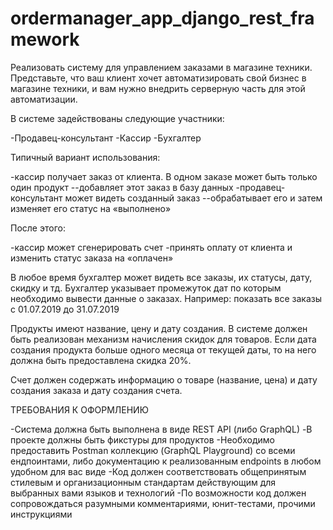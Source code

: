 # ordermanager_app_django_rest_framework

Реализовать систему для управлением заказами в магазине техники. 
Представьте, что ваш клиент хочет автоматизировать свой бизнес в магазине техники, 
и вам нужно внедрить серверную часть для этой автоматизации.


В системе задействованы следующие участники:

-Продавец-консультант
-Кассир
-Бухгалтер


Типичный вариант использования:

-кассир получает заказ от клиента. В одном заказе может быть только один продукт
--добавляет этот заказ в базу данных
-продавец-консультант может видеть созданный заказ
--обрабатывает его и затем изменяет его статус на «выполнено»


После этого:

-кассир может сгенерировать счет
-принять оплату от клиента и изменить статус заказа на «оплачен»


В любое время бухгалтер может видеть все заказы, их статусы, дату, скидку и тд.
Бухгалтер указывает промежуток дат по которым необходимо вывести данные о заказах.
Например: показать все заказы с 01.07.2019 до 31.07.2019


Продукты имеют название, цену и дату создания. 
В системе должен быть реализован механизм начисления скидок для товаров. 
Если дата создания продукта больше одного месяца от текущей даты, 
то на него должна быть предоставлена скидка 20%.


Счет должен содержать информацию о товаре (название, цена) и дату создания заказа и
дату создания счета.


ТРЕБОВАНИЯ К ОФОРМЛЕНИЮ

-Система должна быть выполнена в виде REST API (либо GraphQL)
-В проекте должны быть фикстуры для продуктов
-Необходимо предоставить Postman коллекцию (GraphQL Playground) со всеми ендпоинтами, 
либо документацию к реализованным endpoints в любом удобном для вас виде
-Код должен соответствовать общепринятым стилевым и организационным
стандартам действующим для выбранных вами языков и технологий
-По возможности код должен сопровождаться разумными комментариями,
юнит-тестами, прочими инструкциями

